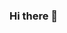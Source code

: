 ### Hi there 👋

<!--
**Tremplerdennoh/Tremplerdennoh** is a ✨ _special_ ✨ repository because its `README.md` (this file) appears on your GitHub profile.

Here are some ideas to get you started:

- 🔭 I’m currently working on system hardware...
- 🌱 I’m currently learning ICT...
- 👯 I’m looking to collaborate on any project ...
- 🤔 I’m looking for help with system design...
- 💬 Ask me about ...
- 📫 How to reach me: ...
- 😄 Pronouns: ...
- ⚡ Fun fact: ...
-->
